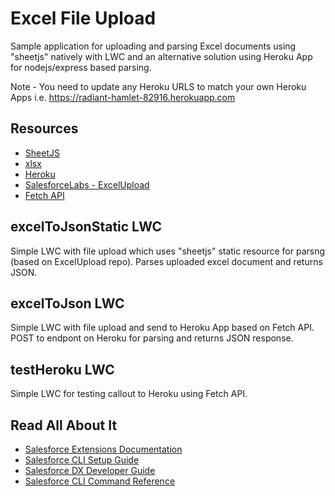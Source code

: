 # Excel File Upload

Sample application for uploading and parsing Excel documents using "sheetjs" natively with LWC and an alternative solution using Heroku App for nodejs/express based parsing.

Note - You need to update any Heroku URLS to match your own Heroku Apps i.e. https://radiant-hamlet-82916.herokuapp.com

## Resources

- [SheetJS](https://sheetjs.com/)
- [xlsx](https://www.npmjs.com/package/xlsx)
- [Heroku](https://heroku.com/)
- [SalesforceLabs - ExcelUpload](https://github.com/SalesforceLabs/ExcelUpload)
- [Fetch API](https://developer.mozilla.org/en-US/docs/Web/API/Fetch_API)

## excelToJsonStatic LWC

Simple LWC with file upload which uses "sheetjs" static resource for parsng (based on ExcelUpload repo). Parses uploaded excel document and returns JSON.

## excelToJson LWC

Simple LWC with file upload and send to Heroku App based on Fetch API. POST to endpont on Heroku for parsing and returns JSON response.

## testHeroku LWC

Simple LWC for testing callout to Heroku using Fetch API.

## Read All About It

- [Salesforce Extensions Documentation](https://developer.salesforce.com/tools/vscode/)
- [Salesforce CLI Setup Guide](https://developer.salesforce.com/docs/atlas.en-us.sfdx_setup.meta/sfdx_setup/sfdx_setup_intro.htm)
- [Salesforce DX Developer Guide](https://developer.salesforce.com/docs/atlas.en-us.sfdx_dev.meta/sfdx_dev/sfdx_dev_intro.htm)
- [Salesforce CLI Command Reference](https://developer.salesforce.com/docs/atlas.en-us.sfdx_cli_reference.meta/sfdx_cli_reference/cli_reference.htm)
